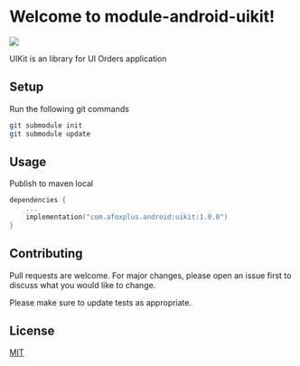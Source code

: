 # Welcome to module-android-uikit!
[![](https://jitpack.io/v/AfoxPlus/app-android-uikit.svg)](https://jitpack.io/#AfoxPlus/app-android-uikit)

UIKit is an library for UI Orders application

## Setup

Run the following git commands 

```bash
git submodule init
git submodule update
```

## Usage
Publish to maven local

```kotlin
dependencies {
    ...
    implementation("com.afoxplus.android:uikit:1.0.0")
}
```

## Contributing
Pull requests are welcome. For major changes, please open an issue first to discuss what you would like to change.

Please make sure to update tests as appropriate.

## License
[MIT](https://choosealicense.com/licenses/mit/)
